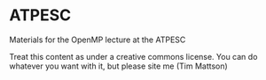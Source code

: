 # ATPESC

Materials for the OpenMP lecture at the ATPESC 

Treat this content as under a creative commons license.  You
can do whatever you want with it, but please site me 
(Tim Mattson)


